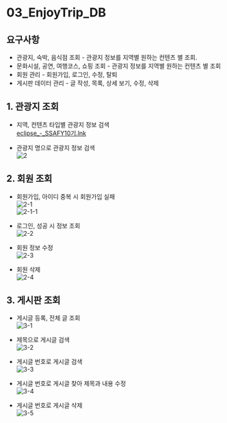 # 03_EnjoyTrip_DB

## 요구사항
- 관광지, 숙박, 음식점 조회 - 관광지 정보를 지역별 원하는 컨텐츠 별 조회.
- 문화시설, 공연, 여행코스, 쇼핑 조회 - 관광지 정보를 지역별 원하는 컨텐츠 별 조회
- 회원 관리 - 회원가입, 로그인, 수정, 탈퇴
- 게시판 데이터 관리 - 글 작성, 목록, 상세 보기, 수정, 삭제


## 1. 관광지 조회
- 지역, 컨텐츠 타입별 관광지 정보 검색  
[eclipse_-_SSAFY10기.lnk](/uploads/9b1dd41ade00a69138b8722d1c5ced23/eclipse_-_SSAFY10기.lnk)  
  
- 관광지 명으로 관광지 정보 검색  
![2](/uploads/23d9c1a9d40eee9e301c97868d6f21f2/2.PNG)  
  
  
## 2. 회원 조회
- 회원가입, 아이디 중복 시 회원가입 실패  
![2-1](/uploads/6782f2a2bb43b5b3bca2d768384585db/2-1.PNG)  
![2-1-1](/uploads/e13b77e1917710b45ea0a4679b9644da/2-1-1.PNG)  
  
- 로그인, 성공 시 정보 조회  
![2-2](/uploads/1964be32ab68e7a4e4df37f57a7d2ba7/2-2.PNG)  
  
- 회원 정보 수정  
![2-3](/uploads/a1b3dcb21fd1311896a0f9c70de9ab6a/2-3.PNG)  
  
- 회원 삭제  
![2-4](/uploads/e62f7bc184e62a4f3745a1ba14bfd0d2/2-4.PNG)  
  
  
## 3. 게시판 조회
- 게시글 등록, 전체 글 조회  
![3-1](/uploads/7abd2527ebca8048fc6578e99f5da0d0/3-1.PNG)  
  
- 제목으로 게시글 검색  
![3-2](/uploads/5836e4d4358ff4971ce3f0adf92945eb/3-2.PNG)  
  
- 게시글 번호로 게시글 검색  
![3-3](/uploads/28a629f45dd0ebb3384ab3acaf335732/3-3.PNG)  
  
- 게시글 번호로 게시글 찾아 제목과 내용 수정  
![3-4](/uploads/67df1be54a93f545205dd90b6ceb5497/3-4.PNG)  
  
- 게시글 번호로 게시글 삭제  
![3-5](/uploads/d1feb6a771ccfb701d4279c9fb81303b/3-5.PNG)  
